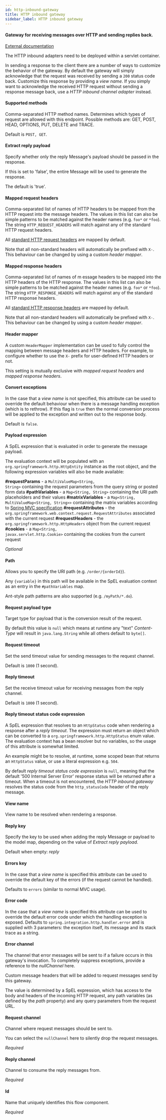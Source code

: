 ```yaml
---
id: http-inbound-gateway
title: HTTP inbound gateway
sidebar_label: HTTP inbound gateway
---
```

#### Gateway for receiving messages over HTTP and sending replies back.
<a href="https://docs.spring.io/spring-integration/docs/4.3.x/reference/html/http.html#http-inbound" target="_blank">External documentation</a>

The HTTP inbound adapters need to be deployed within a servlet container. 

In sending a response to the client there are a number of ways to customize the behavior of the gateway. 
By default the gateway will simply acknowledge that the request was received by sending a <code>200</code> status code back. Customize this response by providing a <i>view name</i>. If you simply want to acknowledge the received HTTP request without sending a response message back, use a <i>HTTP inbound channel adapter</i> instead.

#### Supported methods
Comma-separated HTTP method names. Determines which types of request are allowed with this endpoint. Possible methods are: GET, POST, HEAD, OPTIONS, PUT, DELETE and TRACE.

Default is <code>POST, GET</code>.

#### Extract reply payload
Specify whether only the reply Message's payload should be passed in the response. 

If this is set to 'false', the entire Message will be used to generate the response. 

The default is 'true'. 

#### Mapped request headers
Comma-separated list of names of HTTP headers to be mapped from the HTTP request into the message headers. The values in this list can also be simple patterns to be matched against the header names (e.g. <code>foo*</code> or <code>*foo</code>). The string <code>HTTP_REQUEST_HEADERS</code> will match against any of the standard HTTP request headers.

All <a href="http://en.wikipedia.org/wiki/List_of_HTTP_header_fields" target="_blank">standard HTTP request headers</a> are mapped by default.

Note that all non-standard headers will automatically be prefixed with <code>X-</code>. This behaviour can be changed by using a custom <i>header mapper</i>.

#### Mapped response headers
Comma-separated list of names of m essage headers to be mapped into the HTTP headers of the HTTP response. The values in this list can also be simple patterns to be matched against the header names (e.g. <code>foo*</code> or <code>*foo</code>). The string <code>HTTP_RESPONSE_HEADERS</code> will match against any of the standard HTTP response headers.

All <a href="http://en.wikipedia.org/wiki/List_of_HTTP_header_fields" target="_blank">standard HTTP response headers</a> are mapped by default.

Note that all non-standard headers will automatically be prefixed with <code>X-</code>. This behaviour can be changed by using a custom <i>header mapper</i>.

#### Header mapper
A custom <code>HeaderMapper</code> implementation can be used to fully control the mapping between message headers and HTTP headers. For example, to configure whether to use the <code>X-</code> prefix for user-defined HTTP headers or not.

This setting is mutually exclusive with <i>mapped request headers</i> and <i>mapped response headers</i>.

#### Convert exceptions
In the case that a <i>view name</i> is not specified, this attribute can be used to override the default behaviour when there is a message handling exception (which is to rethrow).  If this flag is <code>true</code> then the normal conversion process will be applied to the exception and written out to the response body.

Default is <code>false</code>.

#### Payload expression
A SpEL expression that is evaluated in order to generate the message payload.

The evaluation context will be populated with an <code>org.springframework.http.HttpEntity</code> instance as the root object, and the following expression variables will also be made available:

<b>#requestParams</b> - a <code>MultiValueMap&lt;String, String&gt;</code> containing the request parameters from the query string or posted form data
<b>#pathVariables</b> - a <code>Map&lt;String, String&gt;</code> containing the URI path placeholders and their values
<b>#matrixVariables</b> - a <code>Map&lt;String, MultiValueMap&lt;String, String&gt;&gt;</code> containing the matrix variables according to <a href="http://docs.spring.io/spring/docs/current/spring-framework-reference/html/mvc.html#mvc-ann-matrix-variables" target="_blank">Spring MVC specification</a>
<b>#requestAttributes</b> - the <code>org.springframework.web.context.request.RequestAttributes</code> associated with the current request
<b>#requestHeaders</b> - the <code>org.springframework.http.HttpHeaders</code> object from the current request
<b>#cookies</b> - a <code>Map&lt;String, javax.servlet.http.Cookie&gt;</code> containing the cookies from the current request

<i>Optional</i>

#### Path
Allows you to specify the URI path (e.g. <code>/order/{orderId}</code>).

Any <code>{variable}</code> in this path will be available in the SpEL evaluation context as an entry in the <code>#pathVariables</code> map.

Ant-style path patterns are also supported (e.g. <code>/myPath/*.do</code>).

#### Request payload type
Target type for payload that is the conversion result of the request.

By default this value is <code>null</code> which means at runtime any "text" <i>Content-Type</i> will result in <code>java.lang.String</code> while all others default to <code>byte[]</code>.

#### Request timeout
Set the send timeout value for sending messages to the request channel.

Default is <code>1000</code> (1 second).

#### Reply timeout
Set the receive timeout value for receiving messages from the reply channel.

Default is <code>1000</code> (1 second).

#### Reply timeout status code expression
A SpEL expression that resolves to an <code>HttpStatus</code> code when rendering a response after a <i>reply timeout</i>. The expression must return an object which can be converted to a <code>org.springframework.http.HttpStatus</code> enum value. The evaluation context has a bean resolver but no variables, so the usage of this attribute is somewhat limited.

An example might be to resolve, at runtime, some scoped bean that returns an <code>HttpStatus</code> value, or use a literal expression e.g. <code>504</code>.

By default <i>reply timeout status code expression</i> is <code>null</code>, meaning that the default '500 Internal Server Error' response status will be returned after a timeout. When a timeout is not encountered, the <i>HTTP inbound gateway</i> resolves the status code from the <code>http_statusCode</code> header of the reply message.

#### View name
View name to be resolved when rendering a response.

#### Reply key
Specify the key to be used when adding the reply Message or payload to the model map, depending on the value of <i>Extract reply payload</i>.

Default when empty: <i>reply</i>

#### Errors key
In the case that a <i>view name</i> is specified this attribute can be used to
 override the default key of the errors (if the request cannot be handled).

Defaults to <code>errors</code> (similar to normal MVC usage).

#### Error code
In the case that a <i>view name</i> is specified this attribute can be used to override the default error code under which the handling exception is exposed.
 Defaults to <code>spring.integration.http.handler.error</code> and is supplied with 3 parameters: the exception itself, its message and its stack trace as a string.

#### Error channel
The channel that error messages will be sent to if a failure occurs in this gateway's invocation. To completely suppress exceptions, provide a reference to the <i>nullChannel</i> here.


Custom message headers that will be added to request messages send by this gateway.

The value is determined by a SpEL expression, which has access to the body and headers of the incoming HTTP request, any path variables (as defined by the <i>path</i> property) and any query parameters from the request URL.

#### Request channel
Channel where request messages should be sent to.

You can select the <code>nullChannel</code> here to silently drop the request messages.

<i>Required</i>

#### Reply channel
Channel to consume the reply messages from.

<i>Required</i>

#### Id
Name that uniquely identifies this flow component.

<i>Required</i>

